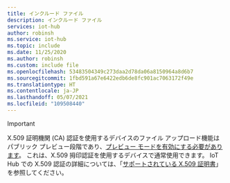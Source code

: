 ```yaml
---
title: インクルード ファイル
description: インクルード ファイル
services: iot-hub
author: robinsh
ms.service: iot-hub
ms.topic: include
ms.date: 11/25/2020
ms.author: robinsh
ms.custom: include file
ms.openlocfilehash: 53483504349c273daa2d78da06a8150964a8d6b7
ms.sourcegitcommit: 1fbd591a67e6422edb6de8fc901ac7063172f49e
ms.translationtype: HT
ms.contentlocale: ja-JP
ms.lasthandoff: 05/07/2021
ms.locfileid: "109508440"
---
```

> [!IMPORTANT]
> X.509 証明機関 (CA) 認証を使用するデバイスのファイル アップロード機能はパブリック プレビュー段階であり、[プレビュー モードを有効にする必要があります](../articles/iot-hub/iot-hub-preview-mode.md)。 これは、X.509 拇印認証を使用するデバイスで通常使用できます。 IoT Hub での X.509 認証の詳細については、「[サポートされている X.509 証明書](../articles/iot-hub/iot-hub-dev-guide-sas.md#supported-x509-certificates)」を参照してください。  
>
